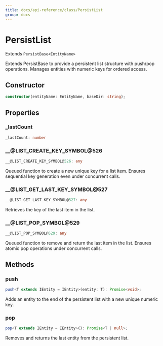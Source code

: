 ```yaml
---
title: docs/api-reference/class/PersistList
group: docs
---
```


# PersistList

Extends `PersistBase<EntityName>`

Extends PersistBase to provide a persistent list structure with push/pop operations.
Manages entities with numeric keys for ordered access.

## Constructor

```ts
constructor(entityName: EntityName, baseDir: string);
```

## Properties

### _lastCount

```ts
_lastCount: number
```

### __@LIST_CREATE_KEY_SYMBOL@526

```ts
__@LIST_CREATE_KEY_SYMBOL@526: any
```

Queued function to create a new unique key for a list item.
Ensures sequential key generation even under concurrent calls.

### __@LIST_GET_LAST_KEY_SYMBOL@527

```ts
__@LIST_GET_LAST_KEY_SYMBOL@527: any
```

Retrieves the key of the last item in the list.

### __@LIST_POP_SYMBOL@529

```ts
__@LIST_POP_SYMBOL@529: any
```

Queued function to remove and return the last item in the list.
Ensures atomic pop operations under concurrent calls.

## Methods

### push

```ts
push<T extends IEntity = IEntity>(entity: T): Promise<void>;
```

Adds an entity to the end of the persistent list with a new unique numeric key.

### pop

```ts
pop<T extends IEntity = IEntity>(): Promise<T | null>;
```

Removes and returns the last entity from the persistent list.
